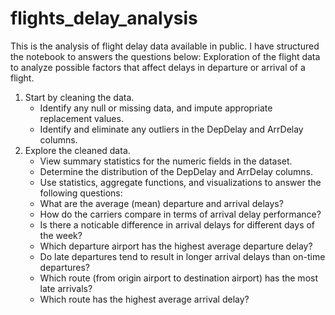 # flights_delay_analysis
This is the analysis of flight delay data available in public. I have structured the notebook to answers the questions below:
Exploration of the flight data to analyze possible factors that affect delays in departure or arrival of a flight.

1. Start by cleaning the data.
	- Identify any null or missing data, and impute appropriate replacement values.
	- Identify and eliminate any outliers in the DepDelay and ArrDelay columns.
2. Explore the cleaned data.
	- View summary statistics for the numeric fields in the dataset.
	- Determine the distribution of the DepDelay and ArrDelay columns.
	- Use statistics, aggregate functions, and visualizations to answer the following questions:
	- What are the average (mean) departure and arrival delays?
	- How do the carriers compare in terms of arrival delay performance?
	- Is there a noticable difference in arrival delays for different days of the week?
	- Which departure airport has the highest average departure delay?
	- Do late departures tend to result in longer arrival delays than on-time departures?
	- Which route (from origin airport to destination airport) has the most late arrivals?
	- Which route has the highest average arrival delay?
